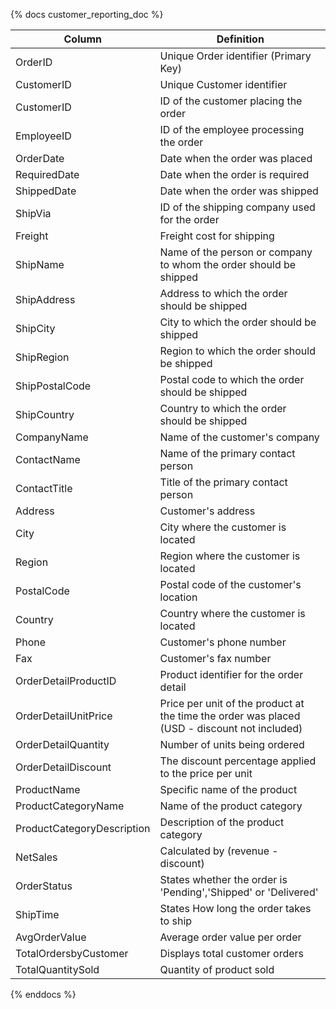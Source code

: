 {% docs customer_reporting_doc %}

| Column                  | Definition                                       |
|-------------------------|--------------------------------------------------|
| OrderID                 | Unique Order identifier (Primary Key)            |
| CustomerID    	      | Unique Customer identifier         		         |
| CustomerID              | ID of the customer placing the order             |
| EmployeeID              | ID of the employee processing the order          |
| OrderDate               | Date when the order was placed                   |
| RequiredDate            | Date when the order is required                  |
| ShippedDate             | Date when the order was shipped                  |
| ShipVia                 | ID of the shipping company used for the order    |
| Freight                 | Freight cost for shipping                        |
| ShipName                | Name of the person or company to whom the order should be shipped |
| ShipAddress             | Address to which the order should be shipped     |
| ShipCity                | City to which the order should be shipped        |
| ShipRegion              | Region to which the order should be shipped      |
| ShipPostalCode          | Postal code to which the order should be shipped |
| ShipCountry             | Country to which the order should be shipped     |
| CompanyName   	      | Name of the customer's company		             |                  
| ContactName   	      | Name of the primary contact person		         |                      
| ContactTitle  	      | Title of the primary contact person		         |                     
| Address       	      | Customer's address				                 |                              
| City          	      | City where the customer is located		         |              
| Region        	      | Region where the customer is located	         |            
| PostalCode    	      | Postal code of the customer's location	         |          
| Country       	      | Country where the customer is located	         |           
| Phone         	      | Customer's phone number			                 |                        
| Fax           	      | Customer's fax number			                 |                           
| OrderDetailProductID    | Product identifier for the order detail          |
| OrderDetailUnitPrice    | Price per unit of the product at the time the order was placed (USD - discount not included) |
| OrderDetailQuantity     | Number of units being ordered                    |
| OrderDetailDiscount     | The discount percentage applied to the price per unit |
| ProductName		      | Specific name of the product		             |
| ProductCategoryName	  | Name of the product category		             |
| ProductCategoryDescription | Description of the product category	         |
| NetSales		          | Calculated by (revenue - discount)		         |
| OrderStatus 		      | States whether the order is 'Pending','Shipped' or 'Delivered' |
| ShipTime		          | States How long the order takes to ship	         |
| AvgOrderValue		      | Average order value per order		             |		
| TotalOrdersbyCustomer	  | Displays total customer orders		             |
| TotalQuantitySold	      | Quantity of product sold			             |

{% enddocs %}